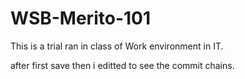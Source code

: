 # WSB-Merito-101
This is a trial ran in class of Work environment in IT.

after first save then i editted to see the commit chains.
